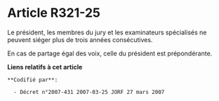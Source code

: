 # Article R321-25

Le président, les membres du jury et les examinateurs spécialisés ne peuvent siéger plus de trois années consécutives.

En cas de partage égal des voix, celle du président est prépondérante.

**Liens relatifs à cet article**

	**Codifié par**:

	  - Décret n°2007-431 2007-03-25 JORF 27 mars 2007
